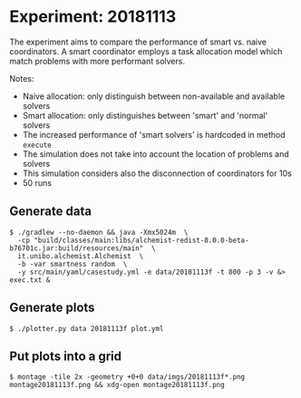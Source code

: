 # Experiment: 20181113

The experiment aims to compare the performance of smart vs. naive coordinators.
A smart coordinator employs a task allocation model which match problems with more performant solvers.

Notes:

- Naive allocation: only distinguish between non-available and available solvers
- Smart allocation: only distinguishes between 'smart' and 'normal' solvers
- The increased performance of 'smart solvers' is hardcoded in method `execute`
- The simulation does not take into account the location of problems and solvers
- This simulation considers also the disconnection of coordinators for 10s
- 50 runs

## Generate data

```commandline
$ ./gradlew --no-daemon && java -Xmx5024m  \
  -cp "build/classes/main:libs/alchemist-redist-8.0.0-beta-b76701c.jar:build/resources/main"  \
  it.unibo.alchemist.Alchemist  \
  -b -var smartness random  \
  -y src/main/yaml/casestudy.yml -e data/20181113f -t 800 -p 3 -v &> exec.txt &
```

## Generate plots

```commandline
$ ./plotter.py data 20181113f plot.yml
```

## Put plots into a grid

```commandline
$ montage -tile 2x -geometry +0+0 data/imgs/20181113f*.png montage20181113f.png && xdg-open montage20181113f.png
```